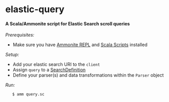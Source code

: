 # elastic-query

#### A Scala/Ammonite script for Elastic Search scroll queries

*Prerequisites:*

 - Make sure you have [Ammonite REPL](http://ammonite.io/#Ammonite-REPL) and [Scala Scripts](http://ammonite.io/#ScalaScripts) installed

*Setup:*

 - Add your elastic search URI to the `client`
 - Assign `query` to a [SearchDefinition](https://goo.gl/FiAuyx)
 - Define your parser(s) and data transformations within the  `Parser` object

*Run:*

       $ amm query.sc

